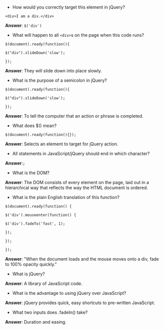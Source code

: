 * How would you correctly target this element in jQuery?

`<div>I am a div.</div>`

**Answer**: `$('div')`

* What will happen to all `<div>`s on the page when this code runs?

`$(document).ready(function(){`

`$("div").slideDown('slow');`

`});`

**Answer**: They will slide down into place slowly.

* What is the purpose of a semicolon in jQuery?

`$(document).ready(function(){`

`$("div").slideDown('slow');`

`});`

**Answer**: To tell the computer that an action or phrase is completed.

* What does $\(\) mean?

`$(document).ready(function(){});`

**Answer**: Selects an element to target for jQuery action.

* All statements in JavaScript\/jQuery should end in which character?

**Answer**:`;`

* What is the DOM?

**Answer**: The DOM consists of every element on the page, laid out in a hierarchical way that reflects the way the HTML document is ordered.

* What is the plain English translation of this function?

`$(document).ready(function() {`

`$('div').mouseenter(function() {`

`$('div').fadeTo('fast', 1);`

`});`

`});`

`});`

**Answer**: "When the document loads and the mouse moves onto a div, fade to 100% opacity quickly."

* What is jQuery?

**Answer**: A library of JavaScript code.

* What is the advantage to using jQuery over JavaScript?

**Answer**: jQuery provides quick, easy shortcuts to pre-written JavaScript.

* What two inputs does .fadeIn\(\) take?


**Answer**: Duration and easing.

